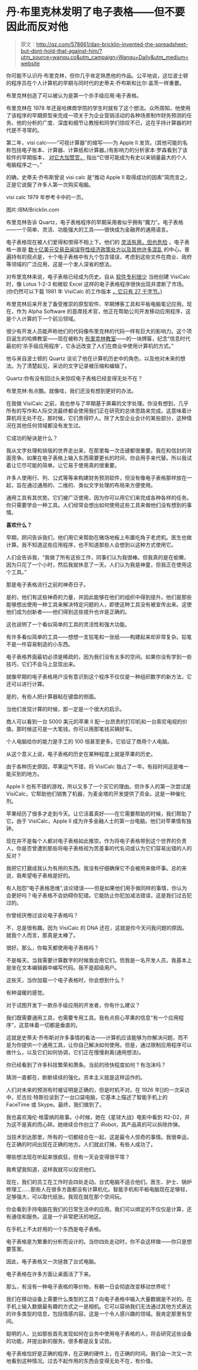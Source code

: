 # 丹·布里克林发明了电子表格——但不要因此而反对他

> 原文：<http://qz.com/578661/dan-bricklin-invented-the-spreadsheet-but-dont-hold-that-against-him/?utm_source=wanqu.co&utm_campaign=Wanqu+Daily&utm_medium=website>

你可能不认识丹·布里克林，但你几乎肯定熟悉他的作品。公平地说，这位波士顿的程序员在个人计算机的早期与同时代的史蒂夫·乔布斯和比尔·盖茨一样重要。

布里克林创造了可以被认为是第一个杀手级应用:电子表格。

布里克林在 1978 年还是哈佛商学院的学生时就有了这个想法。众所周知，他使用了该程序的早期原型来完成一项关于为企业营销活动的各种场景制作财务预测的任务。他的分析的广度、深度和细节让教授和同学们惊叹不已，这在手持计算器的时代是不寻常的。

第二年，visi calc——“可视计算器”的缩写——为 Apple II 发货。(其他可能的名称包括电子账本、计算器、计算纸和计算器。)有影响力的分析家本·罗森看到了该软件的早期版本， [对它大加赞赏，](http://www.bricklin.com/history/rosenletter.htm) 指出“它很可能成为有史以来销量最大的个人电脑程序之一。”

的确，史蒂夫·乔布斯曾说 visi calc 是“推动 Apple II 取得成功的因素”简而言之，正是它说服了许多人第一次购买电脑。



visi calc 1979 年参考卡中的一页。

图片:IBM/Bricklin.com



布里克林告诉 Quartz，电子表格程序的早期采用者似乎拥有“魔力”。电子表格——一个简单、灵活、功能强大的工具——很快成为金融界的通用语言。

电子表格现在被人们爱得和恨得不相上下。他们的 [灵活有用，但也危险](http://qz.com/282875/behold-the-awesome-power-of-the-spreadsheet-destroyer-of-worlds/) 。电子表格一直是 [数十亿美元交易丑闻](http://robertkugel.ventanaresearch.com/2013/01/29/the-spreadsheet-and-the-whale/)[误导性经济政策处方](http://qz.com/75119/how-to-avoid-making-an-excel-mistake-like-rogoff-and-reinhart/)[以及其他许多混乱](http://www.eusprig.org/horror-stories.htm) 的中心。普遍持有的观点是，十个电子表格中有九个包含错误，考虑到这些文件在商业、政府等领域的广泛应用，这是一个发人深省的想法。

对布里克林来说，电子表格已经成为历史。自从 [软件专利很少](http://www.bricklin.com/patenting.htm) 当他创建 VisiCalc 时，像 Lotus 1-2-3 和微软 Excel 这样的电子表格程序很快出现并垄断了市场。(你仍然可以下载 1981 年 VisiCalc 的工作版本 [，它只有 27 千字节。)](http://www.bricklin.com/history/vcexecutable.htm)

布里克林后来开发了备受推崇的原型软件、早期博客工具和平板电脑笔记应用。现在，作为 Alpha Software 的首席技术官，他正在帮助公司开发移动应用程序，这是个人计算的下一个前沿领域。

很少有开发人员能声称他们的代码像布里克林的代码一样有巨大的影响力。这个项目诞生的哈佛教室——现在被称为 [布里克林教室](http://www.hbs.edu/about/campus-and-culture/campus-built-on-philanthropy/indoor-spaces/Pages/bricklin-classroom.aspx)——的一块牌匾，纪念“信息时代最初的‘杀手级应用程序’，它永远改变了人们在商业中使用计算机的方式。”

他与来自波士顿的 Quartz 谈论了他在计算机历史中的角色，以及他对未来的想法。为了清楚起见，采访的文字记录被压缩和编辑了。

Quartz:你有没有回过头来惊叹电子表格已经变得无处不在？

布里克林:有点酷。就像哇，我们还没有想到更好的办法。

在我做 VisiCalc 之前，我也参与了早期基于屏幕的文字处理。你没有想到，几乎所有的写作和人际交流最终都会使用我们正在研究的总体思路来完成。这意味着计算机将无处不在。那时候，它们贵得吓人。除了大型企业会计的某些部分，这种情况在其他任何领域都没有发生过。

它成功的秘诀是什么？

我从文字处理和排版的世界走出来，在那里每一次击键都很重要。我在和信封的背面竞争。如果在电子表格上输入东西需要更长的时间，你会用手来代替。所以我试着让它尽可能的简单。让它易于使用真的很重要。

许多人使用行、列、公式等等来构建财务预测软件，但没有像电子表格那样放在一起，旨在通过通用的、二维的、类似文字处理的布局来方便使用。

通用工具有其优势。它们被广泛使用，因为你可以用它们来完成各种各样的任务。你只需要学会一种工具。人们经常会想出如何使用这些工具来做他们没有想到的事情。

**喜欢什么？**

早期，顾问告诉我们，他们用它来帮助在赌场地板上布置吃角子老虎机。医生也做计算。我不知道这些应用程序，也不知道那些人会想到以这种方式使用它。

人们会告诉我，“我做了所有这些工作，同事们认为我很棒。但我真的是在偷懒，因为只花了一个小时，然后我就休息了一天。人们认为我是神童，但我正在使用这个工具。”

那是电子表格流行之前的神奇日子。

是的，他们有这些神奇的力量，并因此能够在他们的组织中得到提升。他们是那些能够想出使用一种工具来解决特定问题的人，即使这种工具没有被宣传出来。这使他们成为创新者——他们得到这些提升也许是正确的。

这也说明了一个看似简单的工具的灵活性和强大功能。

有许多看似简单的工具——想想一支铅笔和一张纸——构建起来却非常复杂。铅笔不是一件容易制造的小东西。

电子表格界面最初必须是稀疏的，因为我们没有太多的空间。如果你没有学到一些技巧，它们不会马上显现出来。

就像早期的电子表格用户没有意识到这个程序不仅仅是一种组织数字的新方法，它还可以进行计算。

是的，有些人把计算器粘在键盘的侧面。

当他们发现计算的时候，那一定是一个很大的启示。

商人可以看到一台 5000 美元的苹果 II 配一台昂贵的打印机和一台索尼电视的价值。那时候这可是一大笔钱。你可以用那笔钱买辆好车。

个人电脑给你的能力是手工的 100 倍甚至更多。它验证了商用个人电脑。

从这个意义上说，电子表格的历史在某种程度上就是苹果的历史。

由于各种历史原因，苹果运气不错，将 VisiCalc 独占了一年。有段时间这是唯一能买到的地方。

Apple II 也有不错的游戏，所以又多了一个买它的理由。但许多人的第一次尝试是 VisiCalc，它帮助他们销售了机器，为麦金塔的开发提供了资金。这是一种催化剂。

苹果经历了很多才走到今天。让它活着真好——在它需要帮助的时候，我们帮助了它。由于 VisiCalc，Apple II 成为许多金融人士的第一台电脑。他们对苹果情有独钟。

现在并不是每个人都对电子表格如此推崇。作为将电子表格带到这个世界的负责人，你是否曾遭到那些将电子表格视为苦差事的代名词或认为它们容易出错的人的反对？

我把它打磨成我认为有用的东西。我没有仔细确保它不会被用来做坏事。总的来说，我希望电子表格是好的。

有人抱怨“电子表格思维”,谈论错误——但是如果他们用手做同样的事情，你认为会更好吗？电子表格不会妨碍你犯错。它能防止你犯加减法错误，这是我们过去犯过的。

你曾经厌倦过谈论电子表格吗？

不，总是很有趣。因为 VisiCalc 的 DNA 还在，这就是你今天问我问题的原因。就我个人而言，那真是太棒了。

很好。那么，你每天都使用电子表格吗？

不是每天。当我需要计算数字的时候我会用它们。但我是一名开发人员，我基本上是坐在文本编辑器中编写代码。我不是超级用户。

这些天，当你加载一个电子表格时，你会想到什么？

有种温暖的感觉。

对于试图开发下一款杀手级应用的开发者，你有什么建议？

我们既需要通用工具，也需要专用工具。我有点担心苹果的信息“有一个应用程序”，这意味着一切都是垂直的。

这就是史蒂夫·乔布斯对许多事情的看法——计算机应该能够为你解决问题，而不是为你提供一个通用工具，让你自己解决如何使用。但是，通过限制应用程序可以做什么，以及它们如何协调，它们正在慢慢剥离(通用想法)。

你已经看到了许多科技繁荣和萧条。当前的欣快程度如何？有泡沫吗？

猜测一直都在，断断续续的强化。资本主义就是这样运作的。

人们对未来的预测有时被证明是正确的，但是时机不对。在 1926 年[]的一次采访中，尼古拉·特斯拉谈到了一台口袋电脑，它基本上描述了智能手机上的 FaceTime 或 Skype。最终，我们做到了。

我也喜欢海伦·格雷纳的故事。小时候，她在《星球大战》电影中看到 R2-D2，并为这不是真的而心碎。她继续合作创立了 iRobot，其产品真的可以拆除炸弹。

当技术到达那里，所有的一切都结合在一起，这是最令人惊奇的事情。我很幸运，在正确的时间出现在正确的地方。人们就此打赌，有些人成功了。

哪些想法现在听起来很疯狂，但有一天会变得很平常？

我希望我知道，这样我就可以投资他们。

现在，我们的员工在工作时会四处走动。台式电脑不适合他们。医生、护士、锅炉修理工……那些人在很多方面都没有计算机化。智能手机和平板电脑现在足够轻，足够强大，可以取代纸张。我现在就在那个空间玩。

你会看到手持电脑在我们的日常生活中的应用。我们可以绑定的不仅仅是计算，还有通信和服务。这是一个非常肥沃的地区。

在手机上不太好用的一个东西是电子表格。

电子表格是为繁重的分析而设计的。当你四处走动时，你不会这样做——你只是想要答案。

因此，电子表格又一次拯救了台式电脑。

电子表格在许多方面让桌面活了下来。

那么，有没有一种电子表格的等价物，有朝一日会彻底改变移动世界呢？

我们在移动设备上需要什么类型的工具？向电子表格中输入大量数据是不对的。在手机上输入数据最有趣的方式之一是相机。它可以容纳我们无法通过其他方式表达的许多类型的信息，包括情感内容。这是一个令人感兴趣的领域。我肯定那里有空间。

聪明的人，比如那些首先发现如何在业务中使用电子表格的人，将会研究这些设备的功能，并提出新的服务。很多都是反复试验。

电子表格恰好是正确的程序，在正确的硬件上，在正确的时间。我们会一次又一次地看到这种情况。过去不起作用的东西会变得无处不在，有价值。